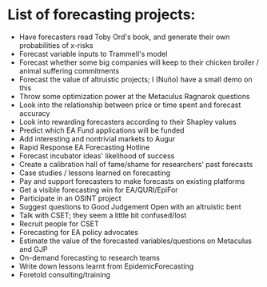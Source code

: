 # List of forecasting projects:

- Have forecasters read Toby Ord's book, and generate their own probabilities of x-risks
- Forecast variable inputs to Trammell's model
- Forecast whether some big companies will keep to their chicken broiler / animal suffering commitments
- Forecast the value of altruistic projects; I (Nuño) have a small demo on this
- Throw some optimization power at the Metaculus Ragnarok questions
- Look into the relationship between price or time spent and forecast accuracy
- Look into rewarding forecasters according to their Shapley values
- Predict which EA Fund applications will be funded
- Add interesting and nontrivial markets to Augur
- Rapid Response EA Forecasting Hotline
- Forecast incubator ideas' likelihood of success
- Create a calibration hall of fame/shame for researchers' past forecasts
- Case studies / lessons learned on forecasting
- Pay and support forecasters to make forecasts on existing platforms
- Get a visible forecasting win for EA/QURI/EpiFor
- Participate in an OSINT project
- Suggest questions to Good Judgement Open with an altruistic bent 
- Talk with CSET; they seem a little bit confused/lost 
- Recruit people for CSET
- Forecasting for EA policy advocates
- Estimate the value of the forecasted variables/questions on Metaculus and GJP
- On-demand forecasting to research teams
- Write down lessons learnt from EpidemicForecasting
- Foretold consulting/training
